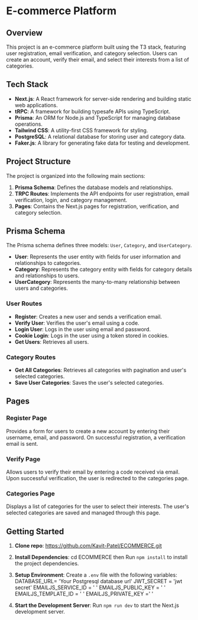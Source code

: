 # E-commerce Platform

## Overview

This project is an e-commerce platform built using the T3 stack, featuring user registration, email verification, and category selection. Users can create an account, verify their email, and select their interests from a list of categories.

## Tech Stack

- **Next.js**: A React framework for server-side rendering and building static web applications.
- **tRPC**: A framework for building typesafe APIs using TypeScript.
- **Prisma**: An ORM for Node.js and TypeScript for managing database operations.
- **Tailwind CSS**: A utility-first CSS framework for styling.
- **PostgreSQL**: A relational database for storing user and category data.
- **Faker.js**: A library for generating fake data for testing and development.

## Project Structure

The project is organized into the following main sections:

1. **Prisma Schema**: Defines the database models and relationships.
2. **TRPC Routes**: Implements the API endpoints for user registration, email verification, login, and category management.
3. **Pages**: Contains the Next.js pages for registration, verification, and category selection.

## Prisma Schema

The Prisma schema defines three models: `User`, `Category`, and `UserCategory`.

- **User**: Represents the user entity with fields for user information and relationships to categories.
- **Category**: Represents the category entity with fields for category details and relationships to users.
- **UserCategory**: Represents the many-to-many relationship between users and categories.

### User Routes

- **Register**: Creates a new user and sends a verification email.
- **Verify User**: Verifies the user's email using a code.
- **Login User**: Logs in the user using email and password.
- **Cookie Login**: Logs in the user using a token stored in cookies.
- **Get Users**: Retrieves all users.

### Category Routes

- **Get All Categories**: Retrieves all categories with pagination and user's selected categories.
- **Save User Categories**: Saves the user's selected categories.

## Pages

### Register Page

Provides a form for users to create a new account by entering their username, email, and password. On successful registration, a verification email is sent.

### Verify Page

Allows users to verify their email by entering a code received via email. Upon successful verification, the user is redirected to the categories page.

### Categories Page

Displays a list of categories for the user to select their interests. The user's selected categories are saved and managed through this page.

## Getting Started

1. **Clone repo**: https://github.com/Kavit-Patel/ECOMMERCE.git

2. **Install Dependencies**: cd ECOMMERCE then Run `npm install` to install the project dependencies.

3. **Setup Environment**: Create a `.env` file with the following variables:
   DATABASE_URL= 'Your Postgresql database url'
   JWT_SECRET = 'jwt secret'
   EMAILJS_SERVICE_ID = ' '
   EMAILJS_PUBLIC_KEY = ' '
   EMAILJS_TEMPLATE_ID = ' '
   EMAILJS_PRIVATE_KEY =' '

4. **Start the Development Server**: Run `npm run dev` to start the Next.js development server.
